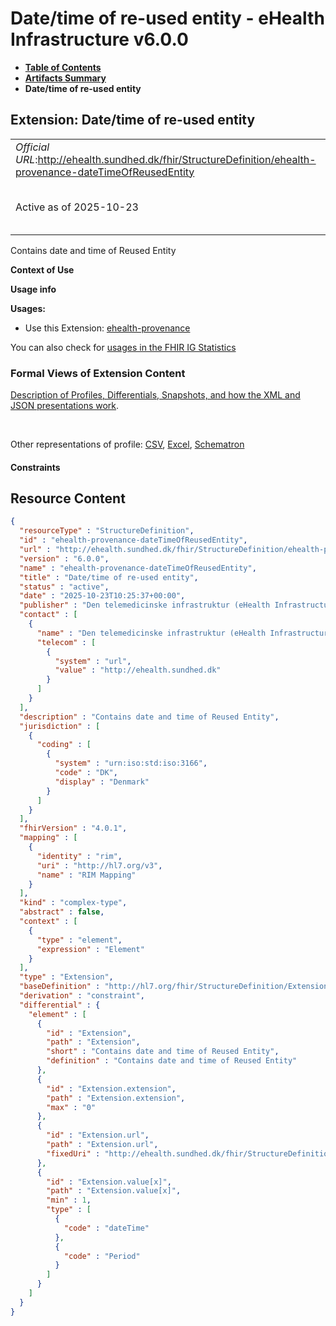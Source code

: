 # Date/time of re-used entity - eHealth Infrastructure v6.0.0

* [**Table of Contents**](toc.md)
* [**Artifacts Summary**](artifacts.md)
* **Date/time of re-used entity**

## Extension: Date/time of re-used entity 

| | |
| :--- | :--- |
| *Official URL*:http://ehealth.sundhed.dk/fhir/StructureDefinition/ehealth-provenance-dateTimeOfReusedEntity | *Version*:6.0.0 |
| Active as of 2025-10-23 | *Computable Name*:ehealth-provenance-dateTimeOfReusedEntity |

Contains date and time of Reused Entity

**Context of Use**

**Usage info**

**Usages:**

* Use this Extension: [ehealth-provenance](StructureDefinition-ehealth-provenance.md)

You can also check for [usages in the FHIR IG Statistics](https://packages2.fhir.org/xig/dk.ehealth.sundhed.fhir.ig.core|current/StructureDefinition/ehealth-provenance-dateTimeOfReusedEntity)

### Formal Views of Extension Content

 [Description of Profiles, Differentials, Snapshots, and how the XML and JSON presentations work](http://build.fhir.org/ig/FHIR/ig-guidance/readingIgs.html#structure-definitions). 

 

Other representations of profile: [CSV](StructureDefinition-ehealth-provenance-dateTimeOfReusedEntity.csv), [Excel](StructureDefinition-ehealth-provenance-dateTimeOfReusedEntity.xlsx), [Schematron](StructureDefinition-ehealth-provenance-dateTimeOfReusedEntity.sch) 

#### Constraints



## Resource Content

```json
{
  "resourceType" : "StructureDefinition",
  "id" : "ehealth-provenance-dateTimeOfReusedEntity",
  "url" : "http://ehealth.sundhed.dk/fhir/StructureDefinition/ehealth-provenance-dateTimeOfReusedEntity",
  "version" : "6.0.0",
  "name" : "ehealth-provenance-dateTimeOfReusedEntity",
  "title" : "Date/time of re-used entity",
  "status" : "active",
  "date" : "2025-10-23T10:25:37+00:00",
  "publisher" : "Den telemedicinske infrastruktur (eHealth Infrastructure)",
  "contact" : [
    {
      "name" : "Den telemedicinske infrastruktur (eHealth Infrastructure)",
      "telecom" : [
        {
          "system" : "url",
          "value" : "http://ehealth.sundhed.dk"
        }
      ]
    }
  ],
  "description" : "Contains date and time of Reused Entity",
  "jurisdiction" : [
    {
      "coding" : [
        {
          "system" : "urn:iso:std:iso:3166",
          "code" : "DK",
          "display" : "Denmark"
        }
      ]
    }
  ],
  "fhirVersion" : "4.0.1",
  "mapping" : [
    {
      "identity" : "rim",
      "uri" : "http://hl7.org/v3",
      "name" : "RIM Mapping"
    }
  ],
  "kind" : "complex-type",
  "abstract" : false,
  "context" : [
    {
      "type" : "element",
      "expression" : "Element"
    }
  ],
  "type" : "Extension",
  "baseDefinition" : "http://hl7.org/fhir/StructureDefinition/Extension",
  "derivation" : "constraint",
  "differential" : {
    "element" : [
      {
        "id" : "Extension",
        "path" : "Extension",
        "short" : "Contains date and time of Reused Entity",
        "definition" : "Contains date and time of Reused Entity"
      },
      {
        "id" : "Extension.extension",
        "path" : "Extension.extension",
        "max" : "0"
      },
      {
        "id" : "Extension.url",
        "path" : "Extension.url",
        "fixedUri" : "http://ehealth.sundhed.dk/fhir/StructureDefinition/ehealth-provenance-dateTimeOfReusedEntity"
      },
      {
        "id" : "Extension.value[x]",
        "path" : "Extension.value[x]",
        "min" : 1,
        "type" : [
          {
            "code" : "dateTime"
          },
          {
            "code" : "Period"
          }
        ]
      }
    ]
  }
}

```
